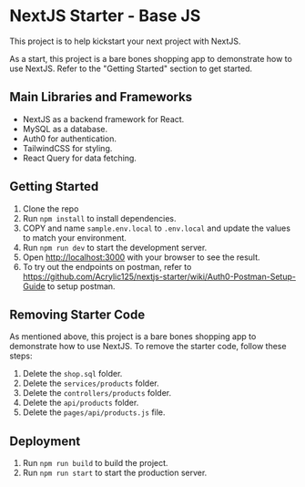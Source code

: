 # NextJS Starter - Base JS

This project is to help kickstart your next project with NextJS.

As a start, this project is a bare bones shopping app to demonstrate how to use NextJS. Refer to the "Getting Started" section to get started.

## Main Libraries and Frameworks

- NextJS as a backend framework for React.
- MySQL as a database.
- Auth0 for authentication.
- TailwindCSS for styling.
- React Query for data fetching.

## Getting Started

1. Clone the repo
1. Run `npm install` to install dependencies.
1. COPY and name `sample.env.local` to `.env.local` and update the values to match your environment.
1. Run `npm run dev` to start the development server.
1. Open [http://localhost:3000](http://localhost:3000) with your browser to see the result.
1. To try out the endpoints on postman, refer to https://github.com/Acrylic125/nextjs-starter/wiki/Auth0-Postman-Setup-Guide to setup postman.

## Removing Starter Code

As mentioned above, this project is a bare bones shopping app to demonstrate how to use NextJS. To remove the starter code, follow these steps:

1. Delete the `shop.sql` folder.
1. Delete the `services/products` folder.
1. Delete the `controllers/products` folder.
1. Delete the `api/products` folder.
1. Delete the `pages/api/products.js` file.

## Deployment

1. Run `npm run build` to build the project.
1. Run `npm run start` to start the production server.
